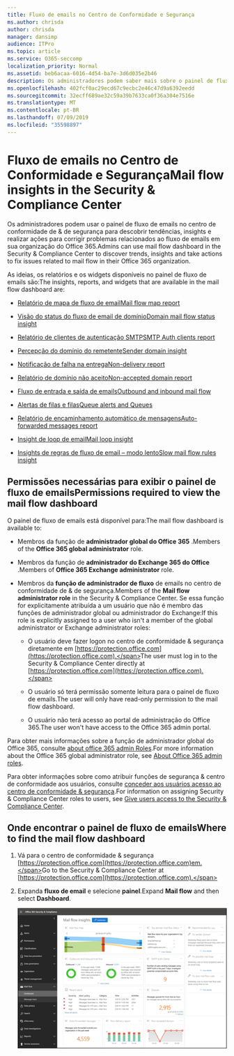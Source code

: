 ```yaml
---
title: Fluxo de emails no Centro de Conformidade e Segurança
ms.author: chrisda
author: chrisda
manager: dansimp
audience: ITPro
ms.topic: article
ms.service: O365-seccomp
localization_priority: Normal
ms.assetid: beb6acaa-6016-4d54-ba7e-3d6d035e2b46
description: Os administradores podem saber mais sobre o painel de fluxo de emails no centro de conformidade de & de segurança.
ms.openlocfilehash: 402fcf0ac29ecd67c9ecbc2e46c47d9a6392eedd
ms.sourcegitcommit: 32ecff689ae32c59a39b7633ca0f36a304e7516e
ms.translationtype: MT
ms.contentlocale: pt-BR
ms.lasthandoff: 07/09/2019
ms.locfileid: "35598897"
---
```

# <a name="mail-flow-insights-in-the-security--compliance-center"></a><span data-ttu-id="841ec-103">Fluxo de emails no Centro de Conformidade e Segurança</span><span class="sxs-lookup"><span data-stu-id="841ec-103">Mail flow insights in the Security & Compliance Center</span></span>

<span data-ttu-id="841ec-104">Os administradores podem usar o painel de fluxo de emails no centro de conformidade de & de segurança para descobrir tendências, insights e realizar ações para corrigir problemas relacionados ao fluxo de emails em sua organização do Office 365.</span><span class="sxs-lookup"><span data-stu-id="841ec-104">Admins can use mail flow dashboard in the Security & Compliance Center to discover trends, insights and take actions to fix issues related to mail flow in their Office 365 organization.</span></span>

<span data-ttu-id="841ec-105">As ideias, os relatórios e os widgets disponíveis no painel de fluxo de emails são:</span><span class="sxs-lookup"><span data-stu-id="841ec-105">The insights, reports, and widgets that are available in the mail flow dashboard are:</span></span>

- [<span data-ttu-id="841ec-106">Relatório de mapa de fluxo de email</span><span class="sxs-lookup"><span data-stu-id="841ec-106">Mail flow map report</span></span>](mfi-mail-flow-map-report.md)

- [<span data-ttu-id="841ec-107">Visão do status do fluxo de email de domínio</span><span class="sxs-lookup"><span data-stu-id="841ec-107">Domain mail flow status insight</span></span>](mfi-domain-mail-flow-status-insight.md)

- [<span data-ttu-id="841ec-108">Relatório de clientes de autenticação SMTP</span><span class="sxs-lookup"><span data-stu-id="841ec-108">SMTP Auth clients report</span></span>](mfi-smtp-auth-clients-report.md)

- [<span data-ttu-id="841ec-109">Percepção do domínio do remetente</span><span class="sxs-lookup"><span data-stu-id="841ec-109">Sender domain insight</span></span>](mfi-sender-domain-insight.md)

- [<span data-ttu-id="841ec-110">Notificação de falha na entrega</span><span class="sxs-lookup"><span data-stu-id="841ec-110">Non-delivery report</span></span>](mfi-non-delivery-report.md)

- [<span data-ttu-id="841ec-111">Relatório de domínio não aceito</span><span class="sxs-lookup"><span data-stu-id="841ec-111">Non-accepted domain report</span></span>](mfi-non-accepted-domain-report.md)

- [<span data-ttu-id="841ec-112">Fluxo de entrada e saída de emails</span><span class="sxs-lookup"><span data-stu-id="841ec-112">Outbound and inbound mail flow</span></span>](mfi-outbound-and-inbound-mail-flow.md)

- [<span data-ttu-id="841ec-113">Alertas de filas e filas</span><span class="sxs-lookup"><span data-stu-id="841ec-113">Queue alerts and Queues</span></span>](mfi-queue-alerts-and-queues.md)

- [<span data-ttu-id="841ec-114">Relatório de encaminhamento automático de mensagens</span><span class="sxs-lookup"><span data-stu-id="841ec-114">Auto-forwarded messages report</span></span>](mfi-auto-forwarded-messages-report.md)

- [<span data-ttu-id="841ec-115">Insight de loop de email</span><span class="sxs-lookup"><span data-stu-id="841ec-115">Mail loop insight</span></span>](mfi-mail-loop-insight.md)

- [<span data-ttu-id="841ec-116">Insights de regras de fluxo de email – modo lento</span><span class="sxs-lookup"><span data-stu-id="841ec-116">Slow mail flow rules insight</span></span>](mfi-slow-mail-flow-rules-insight.md)

## <a name="permissions-required-to-view-the-mail-flow-dashboard"></a><span data-ttu-id="841ec-117">Permissões necessárias para exibir o painel de fluxo de emails</span><span class="sxs-lookup"><span data-stu-id="841ec-117">Permissions required to view the mail flow dashboard</span></span>

<span data-ttu-id="841ec-118">O painel de fluxo de emails está disponível para:</span><span class="sxs-lookup"><span data-stu-id="841ec-118">The mail flow dashboard is available to:</span></span>

- <span data-ttu-id="841ec-119">Membros da função de **administrador global do Office 365** .</span><span class="sxs-lookup"><span data-stu-id="841ec-119">Members of the **Office 365 global administrator** role.</span></span>

- <span data-ttu-id="841ec-120">Membros da função de **administrador do Exchange 365 do Office** .</span><span class="sxs-lookup"><span data-stu-id="841ec-120">Members of **Office 365 Exchange administrator** role.</span></span>

- <span data-ttu-id="841ec-121">Membros da **função de administrador de fluxo** de emails no centro de conformidade de & de segurança.</span><span class="sxs-lookup"><span data-stu-id="841ec-121">Members of the **Mail flow administrator role** in the Security & Compliance Center.</span></span> <span data-ttu-id="841ec-122">Se essa função for explicitamente atribuída a um usuário que não é membro das funções de administrador global ou administrador do Exchange:</span><span class="sxs-lookup"><span data-stu-id="841ec-122">If this role is explicitly assigned to a user who isn't a member of the global administrator or Exchange administrator roles:</span></span>

  - <span data-ttu-id="841ec-123">O usuário deve fazer logon no centro de conformidade & segurança diretamente em [https://protection.office.com](https://protection.office.com).</span><span class="sxs-lookup"><span data-stu-id="841ec-123">The user must log in to the Security & Compliance Center directly at [https://protection.office.com](https://protection.office.com).</span></span>

  - <span data-ttu-id="841ec-124">O usuário só terá permissão somente leitura para o painel de fluxo de emails.</span><span class="sxs-lookup"><span data-stu-id="841ec-124">The user will only have read-only permission to the mail flow dashboard.</span></span>

  - <span data-ttu-id="841ec-125">O usuário não terá acesso ao portal de administração do Office 365.</span><span class="sxs-lookup"><span data-stu-id="841ec-125">The user won't have access to the Office 365 admin portal.</span></span>

<span data-ttu-id="841ec-126">Para obter mais informações sobre a função de administrador global do Office 365, consulte [about office 365 admin Roles](https://docs.microsoft.com/office365/admin/add-users/about-admin-roles).</span><span class="sxs-lookup"><span data-stu-id="841ec-126">For more information about the Office 365 global administrator role, see [About Office 365 admin roles](https://docs.microsoft.com/office365/admin/add-users/about-admin-roles).</span></span>

<span data-ttu-id="841ec-127">Para obter informações sobre como atribuir funções de segurança & centro de conformidade aos usuários, consulte [conceder aos usuários acesso ao centro de conformidade & segurança](https://docs.microsoft.com/office365/securitycompliance/grant-access-to-the-security-and-compliance-center).</span><span class="sxs-lookup"><span data-stu-id="841ec-127">For information on assigning Security & Compliance Center roles to users, see [Give users access to the Security & Compliance Center](https://docs.microsoft.com/office365/securitycompliance/grant-access-to-the-security-and-compliance-center).</span></span>

## <a name="where-to-find-the-mail-flow-dashboard"></a><span data-ttu-id="841ec-128">Onde encontrar o painel de fluxo de emails</span><span class="sxs-lookup"><span data-stu-id="841ec-128">Where to find the mail flow dashboard</span></span>

1. <span data-ttu-id="841ec-129">Vá para o centro de conformidade & segurança [https://protection.office.com](https://protection.office.com)em.</span><span class="sxs-lookup"><span data-stu-id="841ec-129">Go to the Security & Compliance Center at [https://protection.office.com](https://protection.office.com).</span></span>

2. <span data-ttu-id="841ec-130">Expanda **fluxo de email** e selecione **painel**.</span><span class="sxs-lookup"><span data-stu-id="841ec-130">Expand **Mail flow** and then select **Dashboard**.</span></span>

   ![O painel de fluxo de emails no centro de conformidade & segurança do Office 365](media/mail-flow-dashboard-v2.png)
